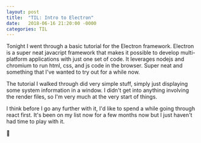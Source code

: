 ```yaml
---
layout: post
title:  "TIL: Intro to Electron"
date:   2018-06-16 21:20:00 -0000
categories: TIL
---
```

Tonight I went through a basic tutorial for the Electron framework. Electron is a super neat javacript framework that makes it possible to develop multi-platform applications with just one set of code. It leverages nodejs and chromium to run html, css, and js code in the browser. Super neat and something that I've wanted to try out for a while now.

The tutorial I walked through did very simple stuff, simply just displaying some system information in a window. I didn't get into anything involving the render files, so I'm very much at the very start of things.

I think before I go any further with it, I'd like to spend a while going through react first. It's been on my list now for a few months now but I just haven't had time to play with it.

💚